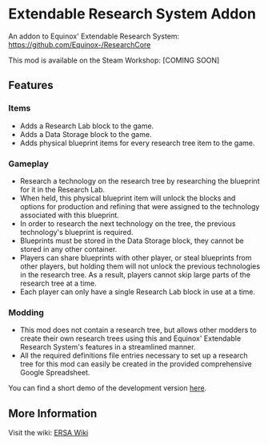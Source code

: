 # Extendable Research System Addon
An addon to Equinox' Extendable Research System: https://github.com/Equinox-/ResearchCore

This mod is available on the Steam Workshop: [COMING SOON]

## Features
### Items
* Adds a Research Lab block to the game.
* Adds a Data Storage block to the game.
* Adds physical blueprint items for every research tree item to the game.

### Gameplay
* Research a technology on the research tree by researching the blueprint for it in the Research Lab.
* When held, this physical blueprint item will unlock the blocks and options for production and refining that were assigned to the technology associated with this blueprint.
* In order to research the next technology on the tree, the previous technology's blueprint is required.
* Blueprints must be stored in the Data Storage block, they cannot be stored in any other container.
* Players can share blueprints with other player, or steal blueprints from other players, but holding them will not unlock the previous technologies in the research tree. As a result, players cannot skip large parts of the research tree at a time.
* Each player can only have a single Research Lab block in use at a time.

### Modding
* This mod does not contain a research tree, but allows other modders to create their own research trees using this and Equinox' Extendable Research System's features in a streamlined manner.
* All the required definitions file entries necessary to set up a research tree for this mod can easily be created in the provided comprehensive Google Spreadsheet.

You can find a short demo of the development version [here](https://youtu.be/1aVTD505Qwk).

## More Information
Visit the wiki: [ERSA Wiki](https://github.com/enenra/ersa/wiki)
